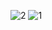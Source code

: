 ![2](https://github.com/user-attachments/assets/cc0431f2-a728-499a-b2ba-7e7c2e7625b8)
![1](https://github.com/user-attachments/assets/8ac45741-b322-43b4-9fec-8230266ca38e)

